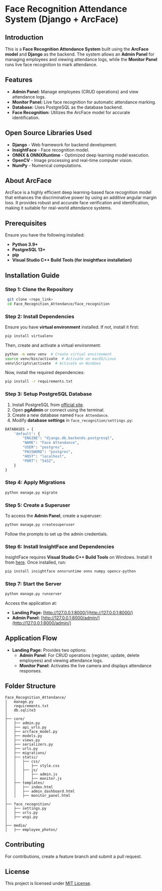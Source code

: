 
# Face Recognition Attendance System (Django + ArcFace)

## Introduction

This is a **Face Recognition Attendance System** built using the **ArcFace model** and **Django** as the backend. The system allows an **Admin Panel** for managing employees and viewing attendance logs, while the **Monitor Panel** runs live face recognition to mark attendance.

## Features

- **Admin Panel:** Manage employees (CRUD operations) and view attendance logs.
- **Monitor Panel:** Live face recognition for automatic attendance marking.
- **Database:** Uses PostgreSQL as the database backend.
- **Face Recognition:** Utilizes the ArcFace model for accurate identification.

## Open Source Libraries Used

- **Django** - Web framework for backend development.
- **InsightFace** - Face recognition model.
- **ONNX & ONNXRuntime** - Optimized deep learning model execution.
- **OpenCV** - Image processing and real-time computer vision.
- **NumPy** - Numerical computations.

## About ArcFace

ArcFace is a highly efficient deep learning-based face recognition model that enhances the discriminative power by using an additive angular margin loss. It provides robust and accurate face verification and identification, making it suitable for real-world attendance systems.

## Prerequisites

Ensure you have the following installed:

- **Python 3.9+**
- **PostgreSQL 13+**
- **pip**
- **Visual Studio C++ Build Tools (for insightface installation)**

## Installation Guide

### Step 1: Clone the Repository

```sh
 git clone <repo_link>
 cd Face_Recognition_Attendance/face_recognition
```

### Step 2: Install Dependencies

Ensure you have **virtual environment** installed. If not, install it first:

```sh
pip install virtualenv
```

Then, create and activate a virtual environment:

```sh
python -m venv venv  # Create virtual environment
source venv/bin/activate  # Activate on macOS/Linux
venv\Scripts\activate  # Activate on Windows
```

Now, install the required dependencies:

```sh
pip install -r requirements.txt
```

### Step 3: Setup PostgreSQL Database

1. Install PostgreSQL from [official site](https://www.postgresql.org/download/).
2. Open **pgAdmin** or connect using the terminal.
3. Create a new database named `Face Attendance`.
4. Modify **database settings** in `face_recognition/settings.py`:

```python
DATABASES = {
    'default': {
        "ENGINE": "django.db.backends.postgresql",
        "NAME": "Face Attendance",
        "USER": "postgres",
        "PASSWORD": "postgres",
        "HOST": "localhost",
        "PORT": "5432",
    }
}
```

### Step 4: Apply Migrations

```sh
python manage.py migrate
```

### Step 5: Create a Superuser

To access the **Admin Panel**, create a superuser:

```sh
python manage.py createsuperuser
```

Follow the prompts to set up the admin credentials.

### Step 6: Install InsightFace and Dependencies

InsightFace requires **Visual Studio C++ Build Tools** on Windows. Install it from [here](https://visualstudio.microsoft.com/visual-cpp-build-tools/). Once installed, run:

```sh
pip install insightface onnxruntime onnx numpy opencv-python
```

### Step 7: Start the Server

```sh
python manage.py runserver
```

Access the application at:

- **Landing Page:** [http://127.0.0.1:8000/](http://127.0.0.1:8000/)
- **Admin Panel:** [http://127.0.0.1:8000/admin/](http://127.0.0.1:8000/admin/)

## Application Flow

- **Landing Page:** Provides two options:
  - **Admin Panel**: For CRUD operations (register, update, delete employees) and viewing attendance logs.
  - **Monitor Panel**: Activates the live camera and displays attendance responses.

## Folder Structure

```
Face_Recognition_Attendance/
│   manage.py
│   requirements.txt
│   db.sqlite3
│
├── core/
│   ├── admin.py
│   ├── api_urls.py
│   ├── arcface_model.py
│   ├── models.py
│   ├── views.py
│   ├── serializers.py
│   ├── urls.py
│   ├── migrations/
│   ├── static/
│   │   ├── css/
│   │   │   ├── style.css
│   │   ├── js/
│   │   │   ├── admin.js
│   │   │   ├── monitor.js
│   ├── templates/
│   │   ├── index.html
│   │   ├── admin_dashboard.html
│   │   ├── monitor_panel.html
│
├── face_recognition/
│   ├── settings.py
│   ├── urls.py
│   ├── wsgi.py
│
├── media/
│   ├── employee_photos/
```

## Contributing

For contributions, create a feature branch and submit a pull request.

## License

This project is licensed under [MIT License](LICENSE).


